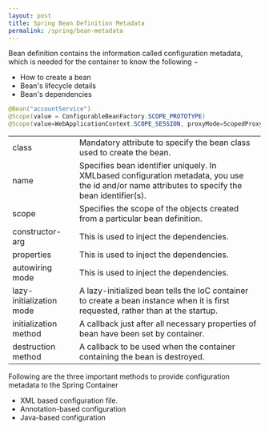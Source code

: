 ```yaml
---
layout: post
title: Spring Bean Definition Metadata
permalink: /spring/bean-metadata
---
```


Bean definition contains the information called configuration metadata, which is needed for the container to know the following −
- How to create a bean
- Bean's lifecycle details
- Bean's dependencies

```java
@Bean("accountService")
@Scope(value = ConfigurableBeanFactory.SCOPE_PROTOTYPE)
@Scope(value=WebApplicationContext.SCOPE_SESSION, proxyMode=ScopedProxyMode.INTERFACES)
```

|||
|---|---|
|class|	Mandatory attribute to specify the bean class used to create the bean.|
|name|	Specifies bean identifier uniquely. In XMLbased configuration metadata, you use the id and/or name attributes to specify the bean identifier(s).|
|scope|	Specifies the scope of the objects created from a particular bean definition.|
|constructor-arg|	This is used to inject the dependencies.|
|properties|	This is used to inject the dependencies.|
|autowiring mode|	This is used to inject the dependencies.|
|lazy-initialization mode |	A lazy-initialized bean tells the IoC container to create a bean instance when it is first requested, rather than at the startup.|
|initialization method|	A callback just after all necessary properties of bean have been set by container.|
|destruction method|	A callback to be used when the container containing the bean is destroyed.|

Following are the three important methods to provide configuration metadata to the Spring Container
- XML based configuration file.
- Annotation-based configuration
- Java-based configuration

